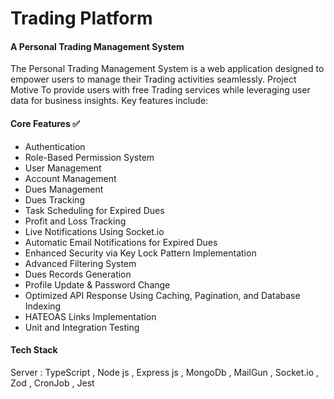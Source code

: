 # Trading Platform

#### A Personal Trading Management System

The Personal Trading Management System is a web application designed to empower users to manage their Trading activities seamlessly. 
Project Motive To provide users with free Trading services while leveraging user data for business insights. Key features include:

#### Core Features ✅
 + Authentication
 + Role-Based Permission System
 + User Management
 + Account Management
 + Dues Management
 + Dues Tracking
 + Task Scheduling for Expired Dues
 + Profit and Loss Tracking
 + Live Notifications Using Socket.io
 + Automatic Email Notifications for Expired Dues
 + Enhanced Security via Key Lock Pattern Implementation
 + Advanced Filtering System
 + Dues Records Generation
 + Profile Update & Password Change
 + Optimized API Response Using Caching, Pagination, and Database Indexing
 + HATEOAS Links Implementation
 + Unit and Integration Testing


#### Tech Stack
Server : TypeScript ,  Node js , Express js , MongoDb , MailGun , Socket.io , Zod , CronJob , Jest
